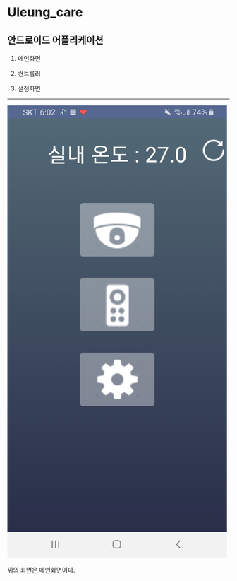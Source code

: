 Uleung_care 
=============
안드로이드 어플리케이션
------------

1. 메인화면

2. 컨트롤러

3. 설정화면

------------------------

![main](./images/main.jpg)

위의 화면은 메인화면이다.
